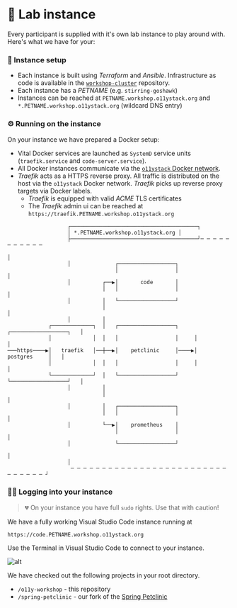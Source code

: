 # 🔬 Lab instance

Every participant is supplied with it's own lab instance to play around
with. Here's what we have for your:

### 🎰 Instance setup

* Each instance is built using _Terraform_ and _Ansible_. Infrastructure
  as code is available in the [`workshop-cluster`](https://github.com/observabilitystack/workshop-cluster)
  repository.
* Each instance has a _PETNAME_ (e.g. `stirring-goshawk`)
* Instances can be reached at `PETNAME.workshop.o11ystack.org` and
  `*.PETNAME.workshop.o11ystack.org` (wildcard DNS entry)

### ⚙️ Running on the instance

On your instance we have prepared a Docker setup:

* Vital Docker services are launched as `SystemD` service units
  (`traefik.service` and `code-server.service`).
* All Docker instances communicate via the
  [`o11ystack` Docker network](https://github.com/observabilitystack/workshop-cluster/blob/workshops/devopscon-munich-2022/infrastructure/cluster/cloud-init/docker.yaml#L44).
* _Traefik_ acts as a HTTPS reverse proxy. All traffic is distributed
  on the host via the `o11ystack` Docker network. _Traefik_ picks up
  reverse proxy targets via Docker labels.
    * _Traefik_ is equipped with valid _ACME_ TLS certificates
    * The _Traefik_ admin ui can be reached at `https://traefik.PETNAME.workshop.o11ystack.org`



```
                   ┌────────────────────────────────────────┐
                   │ *.PETNAME.workshop.o11ystack.org │
                   ├────────────────────────────────────────┘─ ─ ─ ─ ─ ─ ─ ─ ─ ─ ─
                                                                                  │
                   │              ┌──────────────────┐
                                  │                  │                            │
                   │          ┌──▶│       code       │
                              │   │                  │                            │
                   │          │   └──────────────────┘
                              │                                                   │
                   │          │
             ┌─────────────┐  │   ┌──────────────────┐     ┌──────────────────┐   │
             │             │  │   │                  │     │                  │
───https────▶│   traefik   │──┼──▶│    petclinic     │────▶│     postgres     │   │
             │             │  │   │                  │     │                  │
             └─────────────┘  │   └──────────────────┘     └──────────────────┘   │
                   │          │
                              │                                                   │
                   │          │   ┌──────────────────┐
                              │   │                  │                            │
                   │          └──▶│    prometheus    │
                                  │                  │                            │
                   │              └──────────────────┘
                                                                                  │
                   │
                    ─ ─ ─ ─ ─ ─ ─ ─ ─ ─ ─ ─ ─ ─ ─ ─ ─ ─ ─ ─ ─ ─ ─ ─ ─ ─ ─ ─ ─ ─ ─ ┘
```

### 👩‍💻 Logging into your instance

> 💔 On your instance you have full `sudo` rights. Use that with caution!

We have a fully working Visual Studio Code instance running at

```https://code.PETNAME.workshop.o11ystack.org```

Use the Terminal in Visual Studio Code to connect to your instance.

![alt](images/lab-instance.png)

We have checked out the following projects in your root directory.

* `/o11y-workshop` - this repository
* `/spring-petclinic` - our fork of the [Spring Petclinic](https://github.com/observabilitystack/spring-petclinic)
